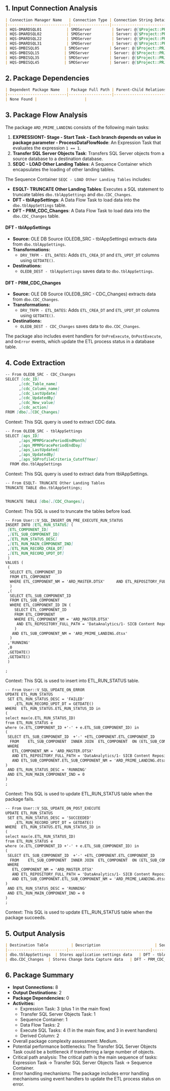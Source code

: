 ## 1. Input Connection Analysis

```markdown
| Connection Manager Name   | Connection Type | Connection String Details  | Purpose within Package  | Security Requirements | Parameters/Variables | Source Part |
|---------------------------|-----------------|---------------------------|--------------------------|-----------------------|-----------------------|-------------|
| HQS-DMARDSQL01           | SMOServer         | Server: @[$Project::PRJ_PRM_SRC_DB_SRVR]  | Source Connection | UseWindowsAuthentication=True | @[$Project::PRJ_PRM_SRC_DB_SRVR]            | All                  |
| HQS-DMARDSQL02           | SMOServer         | Server: @[$Project::PRJ_PRM_SRC_DB_SRVR]  | Source Connection | UseWindowsAuthentication=True | @[$Project::PRJ_PRM_SRC_DB_SRVR]           | All                  |
| HQS-DMARDSQL22           | SMOServer         | Server: @[$Project::PRJ_PRM_SRC_DB_SRVR]  | Source Connection | UseWindowsAuthentication=True | @[$Project::PRJ_PRM_SRC_DB_SRVR]           | All                  |
| HQS-DMARDSQL31           | SMOServer         | Server: @[$Project::PRJ_PRM_SRC_DB_SRVR]  | Source Connection | UseWindowsAuthentication=True | @[$Project::PRJ_PRM_SRC_DB_SRVR]           | All                  |
| HQS-DMBISQL05           | SMOServer         | Server: @[$Project::PRJ_PRM_TRGT_DB_SRVR]  | Destination Connection | UseWindowsAuthentication=True | @[$Project::PRJ_PRM_TRGT_DB_SRVR]            | All                  |
| HQS-DMBISQL15           | SMOServer         | Server: @[$Project::PRJ_PRM_TRGT_DB_SRVR]  | Destination Connection | UseWindowsAuthentication=True | @[$Project::PRM_TRGT_DB_SRVR]            | All                  |
| HQS-DMBISQL35           | SMOServer         | Server: @[$Project::PRJ_PRM_TRGT_DB_SRVR]  | Destination Connection | UseWindowsAuthentication=True | @[$Project::PRM_TRGT_DB_SRVR]            | All                  |
| HQS-DMBISQL45           | SMOServer         | Server: @[$Project::PRJ_PRM_TRGT_DB_SRVR]  | Destination Connection | UseWindowsAuthentication=True | @[$Project::PRM_TRGT_DB_SRVR]            | All                  |
```

## 2. Package Dependencies

```markdown
| Dependent Package Name   | Package Full Path | Parent-Child Relationship  | Execution Conditions/Constraints  | Notes                               | Source Part |
|--------------------------|-------------------|------------------------------|-----------------------------------|-------------------------------------|-------------|
| None Found |                     |                                  |                                     | No dependent SSIS packages tasks found   | All|
```

## 3. Package Flow Analysis

The package `ARD_PRIME_LANDING` consists of the following main tasks:

1.  **EXPRESSIONT- Stage - Start Task - Each branch depends on value in package parameter - ProcessDataFlowNode**: An Expression Task that evaluates the expression `1 == 1`.
2.  **Transfer SQL Server Objects Task**: Transfers SQL Server objects from a source database to a destination database.
3.  **SEQC - LOAD Other Landing Tables**: A Sequence Container which encapsulates the loading of other landing tables.

The Sequence Container `SEQC - LOAD Other Landing Tables` includes:

*   **ESQLT- TRUNCATE Other Landing Tables**: Executes a SQL statement to truncate tables `dbo.tblAppSettings` and `dbo.CDC_Changes`.
*   **DFT - tblAppSettings**: A Data Flow Task to load data into the `dbo.tblAppSettings` table.
*   **DFT - PRM_CDC_Changes**: A Data Flow Task to load data into the `dbo.CDC_Changes` table.

#### DFT - tblAppSettings

*   **Source:** OLE DB Source (OLEDB\_SRC - tblAppSettings) extracts data from `dbo.tblAppSettings`.
*   **Transformations:**
    *   `DRV_TRFM - ETL_DATES`: Adds `ETL_CREA_DT` and `ETL_UPDT_DT` columns using `GETDATE()`.
*   **Destinations:**
    *   `OLEDB_DEST - tblAppSettings` saves data to `dbo.tblAppSettings`.

#### DFT - PRM_CDC_Changes

*   **Source:** OLE DB Source (OLEDB\_SRC - CDC\_Changes) extracts data from `dbo.CDC_Changes`.
*   **Transformations:**
    *   `DRV_TRFM - ETL_DATES`: Adds `ETL_CREA_DT` and `ETL_UPDT_DT` columns using `GETDATE()`.
*   **Destinations:**
    *   `OLEDB_DEST - CDC_Changes` saves data to `dbo.CDC_Changes`.

The package also includes event handlers for `OnPreExecute`, `OnPostExecute`, and `OnError` events, which update the ETL process status in a database table.

## 4. Code Extraction

```markdown
-- From OLEDB_SRC - CDC_Changes
SELECT [cdc_ID]
      ,[cdc_Table_name]
      ,[cdc_Column_name]
      ,[cdc_LastUpdate]
      ,[cdc_UpdatedBy]
      ,[cdc_New_value]
      ,[cdc_action]
FROM [dbo].[CDC_Changes]
```

Context: This SQL query is used to extract CDC data.

```markdown
-- From OLEDB_SRC - tblAppSettings
SELECT [aps_ID]
      ,[aps_MPMPGracePeriodEndMonth]
      ,[aps_MPMPGracePeriodEndDay]
      ,[aps_LastUpdated]
      ,[aps_UpdatedBy]
      ,[aps_SQProfileCriteria_CutoffYear]
  FROM dbo.tblAppSettings
```

Context: This SQL query is used to extract data from tblAppSettings.

```markdown
-- From ESQLT- TRUNCATE Other Landing Tables
TRUNCATE TABLE dbo.tblAppSettings;


TRUNCATE TABLE [dbo].[CDC_Changes];
```

Context: This SQL is used to truncate the tables before load.

```markdown
-- From User::V_SQL_INSERT_ON_PRE_EXECUTE_RUN_STATUS
INSERT INTO [ETL_RUN_STATUS] (
 [ETL_COMPONENT_ID]
 ,[ETL_SUB_COMPONENT_ID]
 ,[ETL_RUN_STATUS_DESC]
 ,[ETL_RUN_MAIN_COMPONENT_IND]
 ,[ETL_RUN_RECORD_CREA_DT]
 ,[ETL_RUN_RECORD_UPDT_DT]
 )
VALUES (
 (
  SELECT ETL_COMPONENT_ID
  FROM ETL_COMPONENT
  WHERE ETL_COMPONENT_NM = 'ARD_MASTER.DTSX'     AND ETL_REPOSITORY_FULL_PATH = 'DataAnalytics/1- SICB Content Repository/SSIS/ARD'   
  )
 ,(
  SELECT ETL_SUB_COMPONENT_ID
  FROM ETL_SUB_COMPONENT
  WHERE ETL_COMPONENT_ID IN (
    SELECT ETL_COMPONENT_ID
    FROM ETL_COMPONENT
    WHERE ETL_COMPONENT_NM = 'ARD_MASTER.DTSX'
     AND ETL_REPOSITORY_FULL_PATH = 'DataAnalytics/1- SICB Content Repository/SSIS/ARD' 
    )
   AND ETL_SUB_COMPONENT_NM = 'ARD_PRIME_LANDING.dtsx'   
  )
 ,'RUNNING'
 ,0
 ,GETDATE()
 ,GETDATE()
 )

;
```

Context: This SQL is used to insert into ETL_RUN_STATUS table.

```markdown
-- From User::V_SQL_UPDATE_ON_ERROR
UPDATE ETL_RUN_STATUS
 SET ETL_RUN_STATUS_DESC = 'FAILED'
    ,ETL_RUN_RECORD_UPDT_DT = GETDATE()
WHERE  ETL_RUN_STATUS.ETL_RUN_STATUS_ID in
(
select max(e.ETL_RUN_STATUS_ID)
from ETL_RUN_STATUS e
where (e.ETL_COMPONENT_ID +'-' + e.ETL_SUB_COMPONENT_ID) in 
(
 SELECT ETL_SUB_COMPONENT_ID  +'-' +ETL_COMPONENT.ETL_COMPONENT_ID 
  FROM    ETL_SUB_COMPONENT  INNER JOIN  ETL_COMPONENT  ON (ETL_SUB_COMPONENT.ETL_COMPONENT_ID = ETL_COMPONENT.ETL_COMPONENT_ID)
 WHERE 
   ETL_COMPONENT_NM = 'ARD_MASTER.DTSX' 
   AND ETL_REPOSITORY_FULL_PATH = 'DataAnalytics/1- SICB Content Repository/SSIS/ARD'
   AND ETL_SUB_COMPONENT.ETL_SUB_COMPONENT_NM = 'ARD_PRIME_LANDING.dtsx'
)
 AND ETL_RUN_STATUS_DESC = 'RUNNING'
 AND ETL_RUN_MAIN_COMPONENT_IND = 0
)
;
```

Context: This SQL is used to update ETL_RUN_STATUS table when the package fails.

```markdown
-- From User::V_SQL_UPDATE_ON_POST_EXECUTE
UPDATE ETL_RUN_STATUS
 SET ETL_RUN_STATUS_DESC = 'SUCCEEDED'
    ,ETL_RUN_RECORD_UPDT_DT = GETDATE()
WHERE  ETL_RUN_STATUS.ETL_RUN_STATUS_ID in
(
select max(e.ETL_RUN_STATUS_ID)
from ETL_RUN_STATUS e
where (e.ETL_COMPONENT_ID +'-' + e.ETL_SUB_COMPONENT_ID) in 
(
 SELECT ETL_SUB_COMPONENT_ID  +'-' +ETL_COMPONENT.ETL_COMPONENT_ID 
  FROM    ETL_SUB_COMPONENT  INNER JOIN  ETL_COMPONENT  ON (ETL_SUB_COMPONENT.ETL_COMPONENT_ID = ETL_COMPONENT.ETL_COMPONENT_ID)
 WHERE 
   ETL_COMPONENT_NM = 'ARD_MASTER.DTSX' 
   AND ETL_REPOSITORY_FULL_PATH = 'DataAnalytics/1- SICB Content Repository/SSIS/ARD' 
   AND ETL_SUB_COMPONENT.ETL_SUB_COMPONENT_NM = 'ARD_PRIME_LANDING.dtsx'
)
 AND ETL_RUN_STATUS_DESC = 'RUNNING'
 AND ETL_RUN_MAIN_COMPONENT_IND = 0
)
;
```

Context: This SQL is used to update ETL_RUN_STATUS table when the package succeeds.

## 5. Output Analysis

```markdown
| Destination Table          | Description                        | Source Part |
|--------------------------|------------------------------------|-------------|
| dbo.tblAppSettings  | Stores application settings data   | DFT - tblAppSettings|
| dbo.CDC_Changes  | Stores Change Data Capture data   | DFT - PRM_CDC_Changes|
```

## 6. Package Summary

*   **Input Connections:** 8
*   **Output Destinations:** 2
*   **Package Dependencies:** 0
*   **Activities:**
    *   Expression Task: 3 (plus 1 in the main flow)
    *   Transfer SQL Server Objects Task: 1
    *   Sequence Container: 1
    *   Data Flow Tasks: 2
    *   Execute SQL Tasks: 4 (1 in the main flow, and 3 in event handlers)
    *   Derived Column: 2
*   Overall package complexity assessment: Medium.
*   Potential performance bottlenecks: The Transfer SQL Server Objects Task could be a bottleneck if transferring a large number of objects.
*   Critical path analysis: The critical path is the main sequence of tasks: Expression Task -> Transfer SQL Server Objects Task -> Sequence Container.
*   Error handling mechanisms: The package includes error handling mechanisms using event handlers to update the ETL process status on error.
